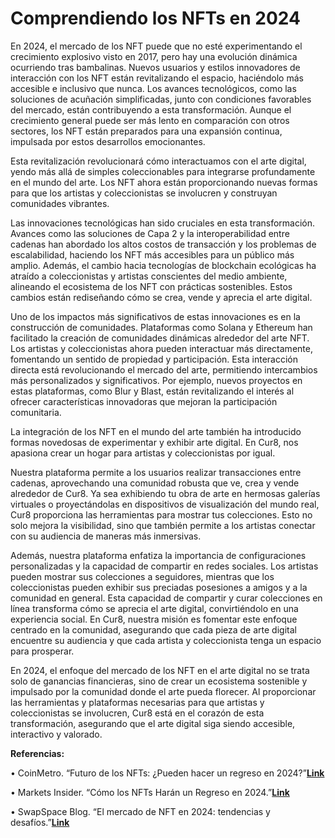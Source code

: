 # Comprendiendo los NFTs en 2024

En 2024, el mercado de los NFT puede que no esté experimentando el crecimiento explosivo visto en 2017, pero hay una evolución dinámica ocurriendo tras bambalinas. Nuevos usuarios y estilos innovadores de interacción con los NFT están revitalizando el espacio, haciéndolo más accesible e inclusivo que nunca. Los avances tecnológicos, como las soluciones de acuñación simplificadas, junto con condiciones favorables del mercado, están contribuyendo a esta transformación. Aunque el crecimiento general puede ser más lento en comparación con otros sectores, los NFT están preparados para una expansión continua, impulsada por estos desarrollos emocionantes.

Esta revitalización revolucionará cómo interactuamos con el arte digital, yendo más allá de simples coleccionables para integrarse profundamente en el mundo del arte. Los NFT ahora están proporcionando nuevas formas para que los artistas y coleccionistas se involucren y construyan comunidades vibrantes.

Las innovaciones tecnológicas han sido cruciales en esta transformación. Avances como las soluciones de Capa 2 y la interoperabilidad entre cadenas han abordado los altos costos de transacción y los problemas de escalabilidad, haciendo los NFT más accesibles para un público más amplio. Además, el cambio hacia tecnologías de blockchain ecológicas ha atraído a coleccionistas y artistas conscientes del medio ambiente, alineando el ecosistema de los NFT con prácticas sostenibles. Estos cambios están rediseñando cómo se crea, vende y aprecia el arte digital.

Uno de los impactos más significativos de estas innovaciones es en la construcción de comunidades. Plataformas como Solana y Ethereum han facilitado la creación de comunidades dinámicas alrededor del arte NFT. Los artistas y coleccionistas ahora pueden interactuar más directamente, fomentando un sentido de propiedad y participación. Esta interacción directa está revolucionando el mercado del arte, permitiendo intercambios más personalizados y significativos. Por ejemplo, nuevos proyectos en estas plataformas, como Blur y Blast, están revitalizando el interés al ofrecer características innovadoras que mejoran la participación comunitaria.

La integración de los NFT en el mundo del arte también ha introducido formas novedosas de experimentar y exhibir arte digital. En Cur8, nos apasiona crear un hogar para artistas y coleccionistas por igual.

Nuestra plataforma permite a los usuarios realizar transacciones entre cadenas, aprovechando una comunidad robusta que ve, crea y vende alrededor de Cur8. Ya sea exhibiendo tu obra de arte en hermosas galerías virtuales o proyectándolas en dispositivos de visualización del mundo real, Cur8 proporciona las herramientas para mostrar tus colecciones. Esto no solo mejora la visibilidad, sino que también permite a los artistas conectar con su audiencia de maneras más inmersivas.

Además, nuestra plataforma enfatiza la importancia de configuraciones personalizadas y la capacidad de compartir en redes sociales. Los artistas pueden mostrar sus colecciones a seguidores, mientras que los coleccionistas pueden exhibir sus preciadas posesiones a amigos y a la comunidad en general. Esta capacidad de compartir y curar colecciones en línea transforma cómo se aprecia el arte digital, convirtiéndolo en una experiencia social. En Cur8, nuestra misión es fomentar este enfoque centrado en la comunidad, asegurando que cada pieza de arte digital encuentre su audiencia y que cada artista y coleccionista tenga un espacio para prosperar.

En 2024, el enfoque del mercado de los NFT en el arte digital no se trata solo de ganancias financieras, sino de crear un ecosistema sostenible y impulsado por la comunidad donde el arte pueda florecer. Al proporcionar las herramientas y plataformas necesarias para que artistas y coleccionistas se involucren, Cur8 está en el corazón de esta transformación, asegurando que el arte digital siga siendo accesible, interactivo y valorado.

**Referencias:**

• CoinMetro. “Futuro de los NFTs: ¿Pueden hacer un regreso en 2024?”[**Link**](https://coinmetro.com/blog/future-of-nfts-2024/)

• Markets Insider. “Cómo los NFTs Harán un Regreso en 2024.”[**Link**](https://markets.businessinsider.com/news/how-nfts-will-make-a-comeback-in-2024-2023-12)

• SwapSpace Blog. “El mercado de NFT en 2024: tendencias y desafíos.”[**Link**](https://swapspace.co/blog/nft-market-2024-trends-and-challenges)